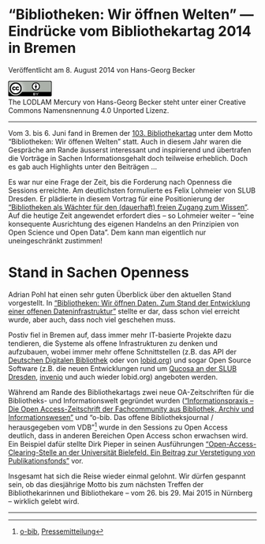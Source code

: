 # “Bibliotheken: Wir öffnen Welten” — Eindrücke vom Bibliothekartag 2014 in Bremen

Veröffentlicht am 8. August 2014 von Hans-Georg Becker	

![The LODLAM Mercury von Hans-Georg Becker steht unter einer Creative Commons Namensnennung 4.0 Unported Lizenz.](../../../cc_by_88x31.png)\
The LODLAM Mercury von Hans-Georg Becker steht unter einer Creative Commons Namensnennung 4.0 Unported Lizenz.

***

Vom 3. bis 6. Juni fand in Bremen der [103. Bibliothekartag](https://www.bibliothekartag2014.de/) unter dem Motto “Bibliotheken: Wir öffenen Welten” statt. Auch in diesem Jahr waren die Gespräche am Rande äusserst interessant und inspirierend und übertrafen die Vorträge in Sachen Informationsgehalt doch teilweise erheblich. Doch es gab auch Highlights unter den Beiträgen …

Es war nur eine Frage der Zeit, bis die Forderung nach Openness die Sessions erreichte. Am deutlichsten formulierte es Felix Lohmeier von SLUB Dresden. Er plädierte in diesem Vortrag für eine Positionierung der [“Bibliotheken als Wächter für den (dauerhaft) freien Zugang zum Wissen”](https://de.slideshare.net/f.lohmeier/leitbild-openness-bibliotheken-als-wchter-fr-den-dauerhaft-freien-zugang-zum-wissen-35471871). Auf die heutige Zeit angewendet erfordert dies – so Lohmeier weiter – “eine konsequente Ausrichtung des eigenen Handelns an den Prinzipien von Open Science und Open Data”. Dem kann man eigentlich nur uneingeschränkt zustimmen!

# Stand in Sachen Openness

Adrian Pohl hat einen sehr guten Überblick über den aktuellen Stand vorgestellt. In [“Bibliotheken: Wir öffnen Daten. Zum Stand der Entwicklung einer offenen Dateninfrastruktur”](https://speakerdeck.com/lobid/bibliotheken-wir-offnen-daten-zum-stand-der-entwicklung-einer-offenen-dateninfrastruktur#) stellte er dar, dass schon viel erreicht wurde, aber auch, dass noch viel geschehen muss.

Postiv fiel in Bremen auf, dass immer mehr IT-basierte Projekte dazu tendieren, die Systeme als offene Infrastrukturen zu denken und aufzubauen, wobei immer mehr offene Schnittstellen (z.B. das API der [Deutschen Digitalen Bibliothek](https://api.deutsche-digitale-bibliothek.de/doku/display/ADD/API+der+Deutschen+Digitalen+Bibliothek) oder von [lobid.org](https://lobid.org/api)) und sogar Open Source Software (z.B. die neuen Entwicklungen rund um [Qucosa an der SLUB Dresden](https://github.com/slub), [invenio](https://invenio-software.org/) und auch wieder lobid.org) angeboten werden.

Während am Rande des Bibliothekartags zwei neue OA-Zeitschriften für die Bibliotheks- und Informationswelt gegründet wurden ([“Informationspraxis – Die Open Access-Zeitschrift der Fachcommunity aus Bibliothek, Archiv und Informationswesen”](https://informationspraxis.de/) und “o-bib. Das offene Bibliotheksjournal / herausgegeben vom VDB”[^1] wurde in den Sessions zu Open Access deutlich, dass in anderen Bereichen Open Access schon erwachsen wird. Ein Beispiel dafür stellte Dirk Pieper in seinen Ausführungen [“Open-Access-Clearing-Stelle an der Universität Bielefeld. Ein Beitrag zur Verstetigung von Publikationsfonds”](https://nbn-resolving.de/urn:nbn:de:0290-opus-16462) vor.

[^1]: [o-bib](https://www.o-bib.de/), [Pressemitteilung](https://www.vdb-online.org/wordpress/2014/06/05/neues-open-access-bibliotheksjournal/)

Insgesamt hat sich die Reise wieder einmal gelohnt. Wir dürfen gespannt sein, ob das diesjährige Motto bis zum nächsten Treffen der Bibliothekarinnen und Bibliothekare – vom 26. bis 29. Mai 2015 in Nürnberg – wirklich gelebt wird.

***
